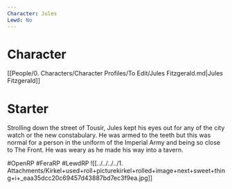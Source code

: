 ```yaml
---
Character: Jules
Lewd: No
---
```

# Character
[[People/0. Characters/Character Profiles/To Edit/Jules Fitzgerald.md|Jules Fitzgerald]]

# Starter
Strolling down the street of Tousir, Jules kept his eyes out for any of the city watch or the new constabulary. He was armed to the teeth but this was normal for a person in the uniform of the Imperial Army and being so close to The Front. He was weary as he made his way into a tavern.

  

#OpenRP #FeraRP #LewdRP 
![[../../../../1. Attachments/Kirkel+used+roll+picturekirkel+rolled+image+next+sweet+thing+i+_eaa35dcc20c69457d43887bd7ec3f9ea.jpg]]